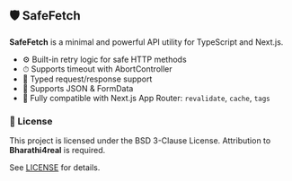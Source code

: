 ## 🛡️ SafeFetch

**SafeFetch** is a minimal and powerful API utility for TypeScript and Next.js.

- ⚙️ Built-in retry logic for safe HTTP methods
- ⏱ Supports timeout with AbortController
- 🧾 Typed request/response support
- 🔁 Supports JSON & FormData
- 🧠 Fully compatible with Next.js App Router: `revalidate`, `cache`, `tags`

### 📄 License

This project is licensed under the BSD 3-Clause License. Attribution to **Bharathi4real** is required.

See [LICENSE](./LICENSE) for details.
